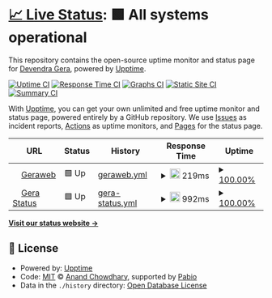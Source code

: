 # [📈 Live Status](https://demo.upptime.js.org): <!--live status--> **🟩 All systems operational**

This repository contains the open-source uptime monitor and status page for [Devendra Gera](https://demo.upptime.js.org), powered by [Upptime](https://github.com/upptime/upptime).

[![Uptime CI](https://github.com/Gera/Gera/workflows/Uptime%20CI/badge.svg)](https://github.com/Gera/Gera/actions?query=workflow%3A%22Uptime+CI%22)
[![Response Time CI](https://github.com/Gera/Gera/workflows/Response%20Time%20CI/badge.svg)](https://github.com/Gera/Gera/actions?query=workflow%3A%22Response+Time+CI%22)
[![Graphs CI](https://github.com/Gera/Gera/workflows/Graphs%20CI/badge.svg)](https://github.com/Gera/Gera/actions?query=workflow%3A%22Graphs+CI%22)
[![Static Site CI](https://github.com/Gera/Gera/workflows/Static%20Site%20CI/badge.svg)](https://github.com/Gera/Gera/actions?query=workflow%3A%22Static+Site+CI%22)
[![Summary CI](https://github.com/Gera/Gera/workflows/Summary%20CI/badge.svg)](https://github.com/Gera/Gera/actions?query=workflow%3A%22Summary+CI%22)

With [Upptime](https://upptime.js.org), you can get your own unlimited and free uptime monitor and status page, powered entirely by a GitHub repository. We use [Issues](https://github.com/Gera/Gera/issues) as incident reports, [Actions](https://github.com/Gera/Gera/actions) as uptime monitors, and [Pages](https://demo.upptime.js.org) for the status page.

<!--start: status pages-->
<!-- This summary is generated by Upptime (https://github.com/upptime/upptime) -->
<!-- Do not edit this manually, your changes will be overwritten -->
<!-- prettier-ignore -->
| URL | Status | History | Response Time | Uptime |
| --- | ------ | ------- | ------------- | ------ |
| <img alt="" src="https://icons.duckduckgo.com/ip3/bit.ly.ico" height="13"> [Geraweb](https://bit.ly/geraweb) | 🟩 Up | [geraweb.yml](https://github.com/Jose21212/gera/commits/HEAD/history/geraweb.yml) | <details><summary><img alt="Response time graph" src="./graphs/geraweb/response-time-week.png" height="20"> 219ms</summary><br><a href="https://demo.upptime.js.org/history/geraweb"><img alt="Response time 367" src="https://img.shields.io/endpoint?url=https%3A%2F%2Fraw.githubusercontent.com%2FJose21212%2Fgera%2FHEAD%2Fapi%2Fgeraweb%2Fresponse-time.json"></a><br><a href="https://demo.upptime.js.org/history/geraweb"><img alt="24-hour response time 202" src="https://img.shields.io/endpoint?url=https%3A%2F%2Fraw.githubusercontent.com%2FJose21212%2Fgera%2FHEAD%2Fapi%2Fgeraweb%2Fresponse-time-day.json"></a><br><a href="https://demo.upptime.js.org/history/geraweb"><img alt="7-day response time 219" src="https://img.shields.io/endpoint?url=https%3A%2F%2Fraw.githubusercontent.com%2FJose21212%2Fgera%2FHEAD%2Fapi%2Fgeraweb%2Fresponse-time-week.json"></a><br><a href="https://demo.upptime.js.org/history/geraweb"><img alt="30-day response time 402" src="https://img.shields.io/endpoint?url=https%3A%2F%2Fraw.githubusercontent.com%2FJose21212%2Fgera%2FHEAD%2Fapi%2Fgeraweb%2Fresponse-time-month.json"></a><br><a href="https://demo.upptime.js.org/history/geraweb"><img alt="1-year response time 367" src="https://img.shields.io/endpoint?url=https%3A%2F%2Fraw.githubusercontent.com%2FJose21212%2Fgera%2FHEAD%2Fapi%2Fgeraweb%2Fresponse-time-year.json"></a></details> | <details><summary><a href="https://demo.upptime.js.org/history/geraweb">100.00%</a></summary><a href="https://demo.upptime.js.org/history/geraweb"><img alt="All-time uptime 100.00%" src="https://img.shields.io/endpoint?url=https%3A%2F%2Fraw.githubusercontent.com%2FJose21212%2Fgera%2FHEAD%2Fapi%2Fgeraweb%2Fuptime.json"></a><br><a href="https://demo.upptime.js.org/history/geraweb"><img alt="24-hour uptime 100.00%" src="https://img.shields.io/endpoint?url=https%3A%2F%2Fraw.githubusercontent.com%2FJose21212%2Fgera%2FHEAD%2Fapi%2Fgeraweb%2Fuptime-day.json"></a><br><a href="https://demo.upptime.js.org/history/geraweb"><img alt="7-day uptime 100.00%" src="https://img.shields.io/endpoint?url=https%3A%2F%2Fraw.githubusercontent.com%2FJose21212%2Fgera%2FHEAD%2Fapi%2Fgeraweb%2Fuptime-week.json"></a><br><a href="https://demo.upptime.js.org/history/geraweb"><img alt="30-day uptime 100.00%" src="https://img.shields.io/endpoint?url=https%3A%2F%2Fraw.githubusercontent.com%2FJose21212%2Fgera%2FHEAD%2Fapi%2Fgeraweb%2Fuptime-month.json"></a><br><a href="https://demo.upptime.js.org/history/geraweb"><img alt="1-year uptime 100.00%" src="https://img.shields.io/endpoint?url=https%3A%2F%2Fraw.githubusercontent.com%2FJose21212%2Fgera%2FHEAD%2Fapi%2Fgeraweb%2Fuptime-year.json"></a></details>
| <img alt="" src="https://icons.duckduckgo.com/ip3/gerastatus.betteruptime.com.ico" height="13"> [Gera Status](https://gerastatus.betteruptime.com/) | 🟩 Up | [gera-status.yml](https://github.com/Jose21212/gera/commits/HEAD/history/gera-status.yml) | <details><summary><img alt="Response time graph" src="./graphs/gera-status/response-time-week.png" height="20"> 992ms</summary><br><a href="https://demo.upptime.js.org/history/gera-status"><img alt="Response time 929" src="https://img.shields.io/endpoint?url=https%3A%2F%2Fraw.githubusercontent.com%2FJose21212%2Fgera%2FHEAD%2Fapi%2Fgera-status%2Fresponse-time.json"></a><br><a href="https://demo.upptime.js.org/history/gera-status"><img alt="24-hour response time 555" src="https://img.shields.io/endpoint?url=https%3A%2F%2Fraw.githubusercontent.com%2FJose21212%2Fgera%2FHEAD%2Fapi%2Fgera-status%2Fresponse-time-day.json"></a><br><a href="https://demo.upptime.js.org/history/gera-status"><img alt="7-day response time 992" src="https://img.shields.io/endpoint?url=https%3A%2F%2Fraw.githubusercontent.com%2FJose21212%2Fgera%2FHEAD%2Fapi%2Fgera-status%2Fresponse-time-week.json"></a><br><a href="https://demo.upptime.js.org/history/gera-status"><img alt="30-day response time 768" src="https://img.shields.io/endpoint?url=https%3A%2F%2Fraw.githubusercontent.com%2FJose21212%2Fgera%2FHEAD%2Fapi%2Fgera-status%2Fresponse-time-month.json"></a><br><a href="https://demo.upptime.js.org/history/gera-status"><img alt="1-year response time 929" src="https://img.shields.io/endpoint?url=https%3A%2F%2Fraw.githubusercontent.com%2FJose21212%2Fgera%2FHEAD%2Fapi%2Fgera-status%2Fresponse-time-year.json"></a></details> | <details><summary><a href="https://demo.upptime.js.org/history/gera-status">100.00%</a></summary><a href="https://demo.upptime.js.org/history/gera-status"><img alt="All-time uptime 100.00%" src="https://img.shields.io/endpoint?url=https%3A%2F%2Fraw.githubusercontent.com%2FJose21212%2Fgera%2FHEAD%2Fapi%2Fgera-status%2Fuptime.json"></a><br><a href="https://demo.upptime.js.org/history/gera-status"><img alt="24-hour uptime 100.00%" src="https://img.shields.io/endpoint?url=https%3A%2F%2Fraw.githubusercontent.com%2FJose21212%2Fgera%2FHEAD%2Fapi%2Fgera-status%2Fuptime-day.json"></a><br><a href="https://demo.upptime.js.org/history/gera-status"><img alt="7-day uptime 100.00%" src="https://img.shields.io/endpoint?url=https%3A%2F%2Fraw.githubusercontent.com%2FJose21212%2Fgera%2FHEAD%2Fapi%2Fgera-status%2Fuptime-week.json"></a><br><a href="https://demo.upptime.js.org/history/gera-status"><img alt="30-day uptime 100.00%" src="https://img.shields.io/endpoint?url=https%3A%2F%2Fraw.githubusercontent.com%2FJose21212%2Fgera%2FHEAD%2Fapi%2Fgera-status%2Fuptime-month.json"></a><br><a href="https://demo.upptime.js.org/history/gera-status"><img alt="1-year uptime 100.00%" src="https://img.shields.io/endpoint?url=https%3A%2F%2Fraw.githubusercontent.com%2FJose21212%2Fgera%2FHEAD%2Fapi%2Fgera-status%2Fuptime-year.json"></a></details>

<!--end: status pages-->

[**Visit our status website →**](https://demo.upptime.js.org)

## 📄 License

- Powered by: [Upptime](https://github.com/upptime/upptime)
- Code: [MIT](./LICENSE) © [Anand Chowdhary](https://anandchowdhary.com), supported by [Pabio](https://pabio.com)
- Data in the `./history` directory: [Open Database License](https://opendatacommons.org/licenses/odbl/1-0/)
